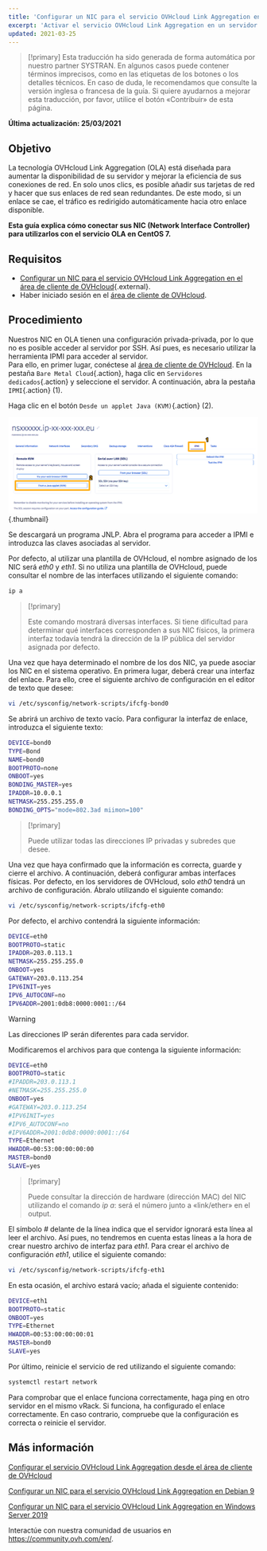 ```yaml
---
title: 'Configurar un NIC para el servicio OVHcloud Link Aggregation en CentOS 7'
excerpt: 'Activar el servicio OVHcloud Link Aggregation en un servidor CentOS 7'
updated: 2021-03-25
---
```


> [!primary]
> Esta traducción ha sido generada de forma automática por nuestro partner SYSTRAN. En algunos casos puede contener términos imprecisos, como en las etiquetas de los botones o los detalles técnicos. En caso de duda, le recomendamos que consulte la versión inglesa o francesa de la guía. Si quiere ayudarnos a mejorar esta traducción, por favor, utilice el botón «Contribuir» de esta página.
>

**Última actualización: 25/03/2021**

## Objetivo

La tecnología OVHcloud Link Aggregation (OLA) está diseñada para aumentar la disponibilidad de su servidor y mejorar la eficiencia de sus conexiones de red. En solo unos clics, es posible añadir sus tarjetas de red y hacer que sus enlaces de red sean redundantes. De este modo, si un enlace se cae, el tráfico es redirigido automáticamente hacia otro enlace disponible.

**Esta guía explica cómo conectar sus NIC (Network Interface Controller) para utilizarlos con el servicio OLA en CentOS 7.**

## Requisitos

- [Configurar un NIC para el servicio OVHcloud Link Aggregation en el área de cliente de OVHcloud](/pages/bare_metal_cloud/dedicated_servers/ola-enable-manager){.external}.
- Haber iniciado sesión en el [área de cliente de OVHcloud](https://ca.ovh.com/auth/?action=gotomanager&from=https://www.ovh.com/world/&ovhSubsidiary=ws).

## Procedimiento

Nuestros NIC en OLA tienen una configuración privada-privada, por lo que no es posible acceder al servidor por SSH. Así pues, es necesario utilizar la herramienta IPMI para acceder al servidor.
<br>Para ello, en primer lugar, conéctese al [área de cliente de OVHcloud](https://ca.ovh.com/auth/?action=gotomanager&from=https://www.ovh.com/world/&ovhSubsidiary=ws). En la pestaña `Bare Metal Cloud`{.action}, haga clic en `Servidores dedicados`{.action} y seleccione el servidor. A continuación, abra la pestaña `IPMI`{.action} (1).

Haga clic en el botón `Desde un applet Java (KVM)`{.action} (2).

![remote_kvm](images/remote_kvm2022.png){.thumbnail}

Se descargará un programa JNLP. Abra el programa para acceder a IPMI e introduzca las claves asociadas al servidor.

Por defecto, al utilizar una plantilla de OVHcloud, el nombre asignado de los NIC será *eth0* y *eth1*. Si no utiliza una plantilla de OVHcloud, puede consultar el nombre de las interfaces utilizando el siguiente comando:

```bash
ip a
```

> [!primary]
>
> Este comando mostrará diversas interfaces. Si tiene dificultad para determinar qué interfaces corresponden a sus NIC físicos, la primera interfaz todavía tendrá la dirección de la IP pública del servidor asignada por defecto.
>

Una vez que haya determinado el nombre de los dos NIC, ya puede asociar los NIC en el sistema operativo. En primera lugar, deberá crear una interfaz del enlace. Para ello, cree el siguiente archivo de configuración en el editor de texto que desee:

```bash
vi /etc/sysconfig/network-scripts/ifcfg-bond0
```

Se abrirá un archivo de texto vacío. Para configurar la interfaz de enlace, introduzca el siguiente texto:

```bash
DEVICE=bond0
TYPE=Bond
NAME=bond0
BOOTPROTO=none
ONBOOT=yes
BONDING_MASTER=yes
IPADDR=10.0.0.1
NETMASK=255.255.255.0
BONDING_OPTS="mode=802.3ad miimon=100"
```

> [!primary]
>
> Puede utilizar todas las direcciones IP privadas y subredes que desee.
>

Una vez que haya confirmado que la información es correcta, guarde y cierre el archivo.  A continuación, deberá configurar ambas interfaces físicas. Por defecto, en los servidores de OVHcloud, solo *eth0* tendrá un archivo de configuración. Ábralo utilizando el siguiente comando:

```bash
vi /etc/sysconfig/network-scripts/ifcfg-eth0
```

Por defecto, el archivo contendrá la siguiente información:

```bash
DEVICE=eth0
BOOTPROTO=static
IPADDR=203.0.113.1
NETMASK=255.255.255.0
ONBOOT=yes
GATEWAY=203.0.113.254
IPV6INIT=yes
IPV6_AUTOCONF=no
IPV6ADDR=2001:0db8:0000:0001::/64
```

> [!warning]
>
> Las direcciones IP serán diferentes para cada servidor.
>

Modificaremos el archivos para que contenga la siguiente información:

```bash
DEVICE=eth0
BOOTPROTO=static
#IPADDR=203.0.113.1
#NETMASK=255.255.255.0
ONBOOT=yes
#GATEWAY=203.0.113.254
#IPV6INIT=yes
#IPV6_AUTOCONF=no
#IPV6ADDR=2001:0db8:0000:0001::/64
TYPE=Ethernet
HWADDR=00:53:00:00:00:00
MASTER=bond0
SLAVE=yes
```

> [!primary]
>
> Puede consultar la dirección de hardware (dirección MAC) del NIC utilizando el comando *ip a*:  será el número junto a «link/ether» en el output.
>

El símbolo *#* delante de la línea indica que el servidor ignorará esta línea al leer el archivo. Así pues, no tendremos en cuenta estas líneas a la hora de crear nuestro archivo de interfaz para *eth1*. Para crear el archivo de configuración *eth1*, utilice el siguiente comando:

```bash
vi /etc/sysconfig/network-scripts/ifcfg-eth1
```

En esta ocasión, el archivo estará vacío; añada el siguiente contenido:

```bash
DEVICE=eth1
BOOTPROTO=static
ONBOOT=yes
TYPE=Ethernet
HWADDR=00:53:00:00:00:01
MASTER=bond0
SLAVE=yes
```

Por último, reinicie el servicio de red utilizando el siguiente comando:

```bash
systemctl restart network
```

Para comprobar que el enlace funciona correctamente, haga ping en otro servidor en el mismo vRack. Si funciona, ha configurado el enlace correctamente. En caso contrario, compruebe que la configuración es correcta o reinicie el servidor.

## Más información

[Configurar el servicio OVHcloud Link Aggregation desde el área de cliente de OVHcloud](/pages/bare_metal_cloud/dedicated_servers/ola-enable-manager)

[Configurar un NIC para el servicio OVHcloud Link Aggregation en Debian 9](/pages/bare_metal_cloud/dedicated_servers/ola-enable-debian9)

[Configurar un NIC para el servicio OVHcloud Link Aggregation en Windows Server 2019](/pages/bare_metal_cloud/dedicated_servers/ola-enable-w2k19)

Interactúe con nuestra comunidad de usuarios en <https://community.ovh.com/en/>.
